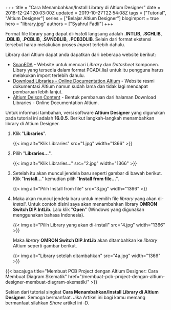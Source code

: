 +++
title = "Cara Menambahkan/Install Library di Altium Designer"
date = 2018-12-24T20:03:00Z
updated = 2019-10-27T22:54:08Z
tags = ["Tutorial", "Altium Designer"]
series = ["Belajar Altium Designer"]
blogimport = true 
hero = "library.jpg"
authors = ["Syahrul Fadli"]
+++

Format file library yang dapat di-<i>install</i> langsung adalah <b>.INTLIB</b>, <b>.SCHLIB</b>, <b>.DBLIB</b>, <b>.PCBLIB</b>, <b>.SVNDBLIB</b>, <b>.PCB3DLIB</b>. Selain dari format ekstensi tersebut harap melakukan proses <i>Import </i>terlebih dahulu.

Library dari Altium dapat anda dapatkan dari beberapa website berikut: 

* <a href="https://www.snapeda.com/" rel="nofollow" title="Download library altium">SnapEDA</a> - Website untuk mencari <i>Library</i> dan <i>Datasheet</i> komponen. Libary yang tersedia dalam format PCAD(.lia) untuk itu pengguna harus melakukan import terlebih dahulu.
* <a href="https://techdocs.altium.com/display/ADOH/Download+Libraries" rel="nofollow" target="_blank" title="Download library altium">Download Libraries - Online Documentation Altium</a> - Website resmi dokumentasi Altium namun sudah lama dan tidak  lagi mendapat pembaruan lebih lanjut.
* <a href="https://designcontent.live.altium.com/" rel="nofollow" title="Download library altium"> Altium Deisgn Content</a> - Bentuk pembaruan dari halaman Download Libraries - Online Documentation Altium.

Untuk informasi tambahan, versi software <b>Altium Designer<b></b></b> yang digunakan pada tutorial ini adalah <b>16.0.5</b>. Berikut langkah-langkah menambahkan library di Altium Designer. 
1. Klik "<b>Libraries</b>". <br/>

	{{< img alt="Klik Libraries" src="1.jpg" width="1366" >}}

2. Pilih "<b>Libraries...</b>".

	{{< img alt="Klik Libraries..." src="2.jpg" width="1366" >}}

3. Setelah itu akan muncul jendela baru seperti gambar di bawah berikut. Klik "<b>Install...</b>" kemudian pilih "<b>Install from file...</b>". 

	{{< img alt="Pilih Install from file" src="3.jpg" width="1366" >}} 

4. Maka akan muncul jendela baru untuk memilih file <i>library</i> yang akan di-<i>install</i>. Untuk contoh disini saya akan menambahkan library <b>OMRON Switch DIP.IntLib</b>. Lalu klik "<b>Open</b>" (Windows yang digunakan menggunakan bahasa Indonesia). 

	{{< img alt="Pilih Library yang akan di-install"  src="4.jpg" width="1366" >}}
	
	Maka <i>library</i> <b>OMRON Switch DIP.IntLib</b> akan ditambahkan ke <i>library</i> Altium seperti gambar berikut.

	{{< img alt="Library setelah ditambahkan"  src="4a.jpg" width="1366" >}}

{{< bacajuga title="Membuat PCB Project dengan Altium Designer: Cara Membuat Diagram Skematik" href="/membuat-pcb-project-dengan-altium-designer-membuat-diagram-skematik/" >}}

Sekian dari tutorial singkat <b>Cara Menambahkan/Install Library di Altium Designer</b>. Semoga bermanfaat. Jika Artikel ini bagi kamu memang bermanfaat silahkan <i>Share</i> artikel ini :D.
